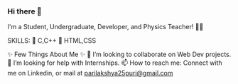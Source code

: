 ### Hi there 👋
I'm a Student, Undergraduate, Developer, and Physics Teacher! 👩🏻

SKILLS:
🥇 C,C++
🥇 HTML,CSS

✨ Few Things About Me ✨
👯 I’m looking to collaborate on Web Dev projects.
🤔 I’m looking for help with Internships.
📫 How to reach me: Connect with me on Linkedin, or mail at parilakshya25puri@gmail.com
<!--
**ParilakshyaPuri/ParilakshyaPuri** is a ✨ _special_ ✨ repository because its `README.md` (this file) appears on your GitHub profile.

Here are some ideas to get you started:

- 🔭 I’m currently working on ...
- 🌱 I’m currently learning ...
- 👯 I’m looking to collaborate on ...
- 🤔 I’m looking for help with ...
- 💬 Ask me about ...
- 📫 How to reach me: ...
- 😄 Pronouns: ...
- ⚡ Fun fact: ...
-->
